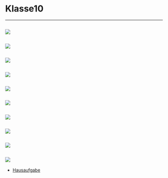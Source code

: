 # Klasse10
---
![](Klasse10/effects.png)
---
![](Klasse10/preset.png)
---
![](Klasse10/list.png)
---
![](Klasse10/remote.png)
---
![](Klasse10/message_remote.png)
---
![](Klasse10/value.png)
---
![](Klasse10/param.png)
---
![](Klasse10/message.png)
---
![](Klasse10/qlist.png)
---
![](Klasse10/density.png)
---

- [Hausaufgabe](Klasse10/HA.zip)
